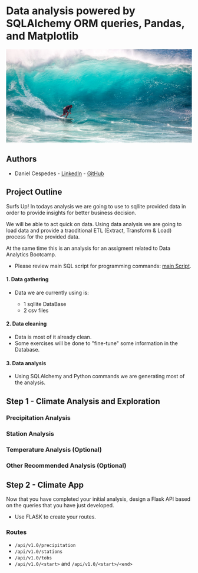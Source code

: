 # Data analysis powered by SQLAlchemy ORM queries, Pandas, and Matplotlib

![surfs-up.jpeg](Images/surfs-up.jpeg)

## Authors 
* Daniel Cespedes - [LinkedIn](https://www.linkedin.com/in/selinzorob/) - [GitHub](https://github.com/danielczz)

## Project Outline

Surfs Up! In todays analysis we are going to use to sqllite provided data in order to provide insights for better business decision.

We will be able to act quick on data. Using data analysis we are going to load data and provide a traoditional ETL (Extract, Transform & Load) process for the provided data. 

At the same time this is an analysis for an assigment related to Data Analytics Bootcamp. 

- Please review main SQL script for programming commands: 
[main Script](https://github.com/danielczz/HW_10-Analyzing_data_with_SQLLite_-_Python/blob/master/main.ipynb).


#### **1. Data gathering**
- Data we are currently using is: 

    * 1 sqllite DataBase 
    * 2 csv files
    
#### **2. Data cleaning**
- Data is most of it already clean. 
- Some exercises will be done to "fine-tune" some information in the Database. 

#### **3. Data analysis** 
- Using SQLAlchemy and Python commands we are generating most of the analysis.


## Step 1 - Climate Analysis and Exploration

### Precipitation Analysis

### Station Analysis

### Temperature Analysis (Optional)


### Other Recommended Analysis (Optional)


## Step 2 - Climate App

Now that you have completed your initial analysis, design a Flask API based on the queries that you have just developed.

* Use FLASK to create your routes.

### Routes

* `/api/v1.0/precipitation`
* `/api/v1.0/stations`
* `/api/v1.0/tobs`
* `/api/v1.0/<start>` and `/api/v1.0/<start>/<end>`
